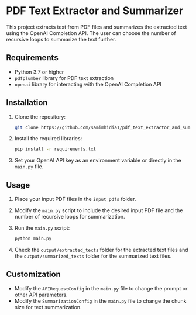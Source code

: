 # PDF Text Extractor and Summarizer

This project extracts text from PDF files and summarizes the extracted text using the OpenAI Completion API. The user can choose the number of recursive loops to summarize the text further.

## Requirements

- Python 3.7 or higher
- `pdfplumber` library for PDF text extraction
- `openai` library for interacting with the OpenAI Completion API

## Installation

1. Clone the repository:

    ```bash
    git clone https://github.com/samimhidia1/pdf_text_extractor_and_summarizer.git
    ```
   
2. Install the required libraries:

    ```bash
    pip install -r requirements.txt
    ```
3. Set your OpenAI API key as an environment variable or directly in the `main.py` file.

## Usage

1. Place your input PDF files in the `input_pdfs` folder.

2. Modify the `main.py` script to include the desired input PDF file and the number of recursive loops for summarization.

3. Run the `main.py` script:

    ```bash
    python main.py
    ```

4. Check the `output/extracted_texts` folder for the extracted text files and the `output/summarized_texts` folder for the summarized text files.

## Customization

- Modify the `APIRequestConfig` in the `main.py` file to change the prompt or other API parameters.
- Modify the `SummarizationConfig` in the `main.py` file to change the chunk size for text summarization.

